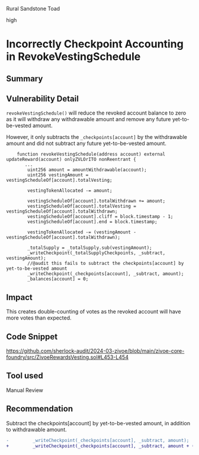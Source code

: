 Rural Sandstone Toad

high

# Incorrectly Checkpoint Accounting in RevokeVestingSchedule

## Summary

## Vulnerability Detail

`revokeVestingSchedule()` will reduce the revoked account balance to zero as it will withdraw any withdrawable amount and remove any future yet-to-be-vested amount. 

However, it only subtracts the `_checkpoints[account]` by the withdrawable amount and did not subtract any future yet-to-be-vested amount. 


```Solidity
    function revokeVestingSchedule(address account) external updateReward(account) onlyZVLOrITO nonReentrant {
       ...
        uint256 amount = amountWithdrawable(account);
        uint256 vestingAmount = vestingScheduleOf[account].totalVesting;

        vestingTokenAllocated -= amount;

        vestingScheduleOf[account].totalWithdrawn += amount;
        vestingScheduleOf[account].totalVesting = vestingScheduleOf[account].totalWithdrawn;
        vestingScheduleOf[account].cliff = block.timestamp - 1;
        vestingScheduleOf[account].end = block.timestamp;

        vestingTokenAllocated -= (vestingAmount - vestingScheduleOf[account].totalWithdrawn);

        _totalSupply = _totalSupply.sub(vestingAmount);
        _writeCheckpoint(_totalSupplyCheckpoints, _subtract, vestingAmount);
        //@audit this fails to subtract the checkpoints[account] by yet-to-be-vested amount
        _writeCheckpoint(_checkpoints[account], _subtract, amount);
        _balances[account] = 0;
```

## Impact
This creates double-counting of votes as the revoked account will have more votes than expected.

## Code Snippet
https://github.com/sherlock-audit/2024-03-zivoe/blob/main/zivoe-core-foundry/src/ZivoeRewardsVesting.sol#L453-L454

## Tool used

Manual Review

## Recommendation
Subtract the checkpoints[account] by yet-to-be-vested amount, in addition to withdrawable amount.

```diff
-         _writeCheckpoint(_checkpoints[account], _subtract, amount);
+         _writeCheckpoint(_checkpoints[account], _subtract, amount + (vestingAmount - vestingScheduleOf[account].totalWithdrawn)); 
```
